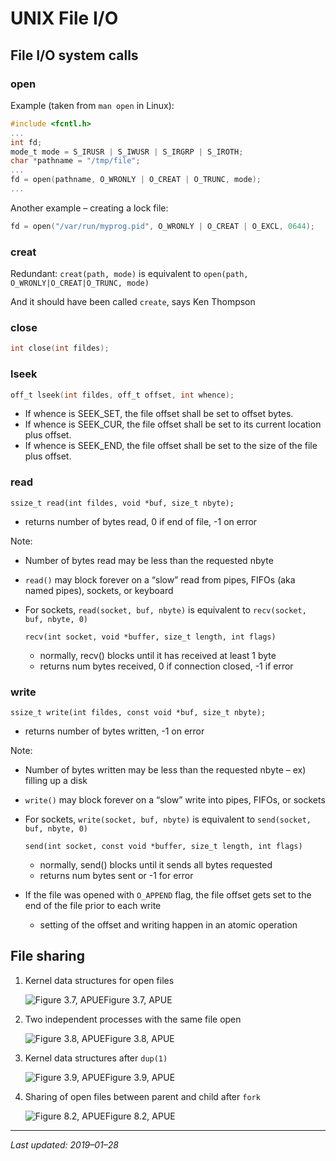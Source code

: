 # UNIX File I/O

## File I/O system calls

### open

Example (taken from `man open` in Linux):

```c
#include <fcntl.h>
...
int fd;
mode_t mode = S_IRUSR | S_IWUSR | S_IRGRP | S_IROTH;
char *pathname = "/tmp/file";
...
fd = open(pathname, O_WRONLY | O_CREAT | O_TRUNC, mode);
...
```

Another example – creating a lock file:

```c
fd = open("/var/run/myprog.pid", O_WRONLY | O_CREAT | O_EXCL, 0644);
```

### creat

Redundant: `creat(path, mode)` is equivalent to `open(path, O_WRONLY|O_CREAT|O_TRUNC, mode)`

And it should have been called `create`, says Ken Thompson

### close

```c
int close(int fildes);
```

### lseek

```c
off_t lseek(int fildes, off_t offset, int whence);
```

- If whence is SEEK_SET, the file offset shall be set to offset bytes.
- If whence is SEEK_CUR, the file offset shall be set to its current location plus offset.
- If whence is SEEK_END, the file offset shall be set to the size of the file plus offset.

### read

```
ssize_t read(int fildes, void *buf, size_t nbyte);
```

- returns number of bytes read, 0 if end of file, -1 on error

Note:

- Number of bytes read may be less than the requested nbyte

- `read()` may block forever on a “slow” read from pipes, FIFOs (aka named pipes), sockets, or keyboard

- For sockets, `read(socket, buf, nbyte)` is equivalent to `recv(socket, buf, nbyte, 0)`

  ```
  recv(int socket, void *buffer, size_t length, int flags)
  ```

  - normally, recv() blocks until it has received at least 1 byte
  - returns num bytes received, 0 if connection closed, -1 if error

### write

```
ssize_t write(int fildes, const void *buf, size_t nbyte);
```

- returns number of bytes written, -1 on error

Note:

- Number of bytes written may be less than the requested nbyte – ex) filling up a disk

- `write()` may block forever on a “slow” write into pipes, FIFOs, or sockets

- For sockets, `write(socket, buf, nbyte)` is equivalent to `send(socket, buf, nbyte, 0)`

  ```
  send(int socket, const void *buffer, size_t length, int flags)
  ```

  - normally, send() blocks until it sends all bytes requested
  - returns num bytes sent or -1 for error

- If the file was opened with `O_APPEND` flag, the file offset gets set to the end of the file prior to each write

  - setting of the offset and writing happen in an atomic operation

## File sharing

1. Kernel data structures for open files

   ![Figure 3.7, APUE](http://www.cs.columbia.edu/~jae/4118/L03/fig3.7.jpg)Figure 3.7, APUE

2. Two independent processes with the same file open

   ![Figure 3.8, APUE](http://www.cs.columbia.edu/~jae/4118/L03/fig3.8.jpg)Figure 3.8, APUE

3. Kernel data structures after `dup(1)`

   ![Figure 3.9, APUE](http://www.cs.columbia.edu/~jae/4118/L03/fig3.9.jpg)Figure 3.9, APUE

4. Sharing of open files between parent and child after `fork`

   ![Figure 8.2, APUE](http://www.cs.columbia.edu/~jae/4118/L03/fig8.2.jpg)Figure 8.2, APUE

------

*Last updated: 2019–01–28*
